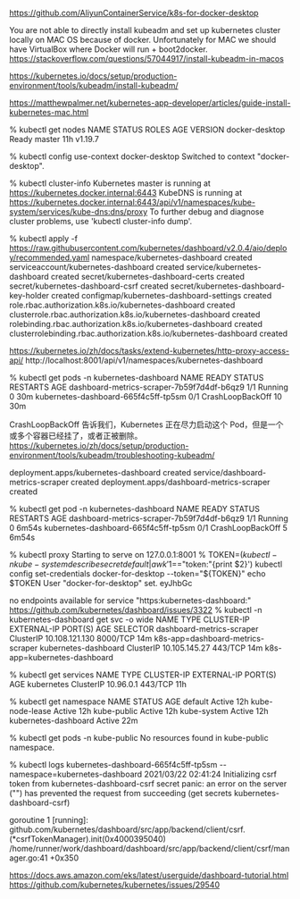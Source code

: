 https://github.com/AliyunContainerService/k8s-for-docker-desktop

You are not able to directly install kubeadm and set up kubernetes cluster locally on MAC OS because of docker. Unfortunately for MAC we should have VirtualBox where Docker will run + boot2docker.
https://stackoverflow.com/questions/57044917/install-kubeadm-in-macos

https://kubernetes.io/docs/setup/production-environment/tools/kubeadm/install-kubeadm/

https://matthewpalmer.net/kubernetes-app-developer/articles/guide-install-kubernetes-mac.html


 % kubectl get nodes
NAME             STATUS   ROLES    AGE   VERSION
docker-desktop   Ready    master   11h   v1.19.7

 % kubectl config use-context docker-desktop
Switched to context "docker-desktop".

 % kubectl cluster-info
Kubernetes master is running at https://kubernetes.docker.internal:6443
KubeDNS is running at https://kubernetes.docker.internal:6443/api/v1/namespaces/kube-system/services/kube-dns:dns/proxy
To further debug and diagnose cluster problems, use 'kubectl cluster-info dump'.

%  kubectl apply -f https://raw.githubusercontent.com/kubernetes/dashboard/v2.0.4/aio/deploy/recommended.yaml
namespace/kubernetes-dashboard created
serviceaccount/kubernetes-dashboard created
service/kubernetes-dashboard created
secret/kubernetes-dashboard-certs created
secret/kubernetes-dashboard-csrf created
secret/kubernetes-dashboard-key-holder created
configmap/kubernetes-dashboard-settings created
role.rbac.authorization.k8s.io/kubernetes-dashboard created
clusterrole.rbac.authorization.k8s.io/kubernetes-dashboard created
rolebinding.rbac.authorization.k8s.io/kubernetes-dashboard created
clusterrolebinding.rbac.authorization.k8s.io/kubernetes-dashboard created

https://kubernetes.io/zh/docs/tasks/extend-kubernetes/http-proxy-access-api/
http://localhost:8001/api/v1/namespaces/kubernetes-dashboard

% kubectl get pods -n kubernetes-dashboard
NAME                                         READY   STATUS             RESTARTS   AGE
dashboard-metrics-scraper-7b59f7d4df-b6qz9   1/1     Running            0          30m
kubernetes-dashboard-665f4c5ff-tp5sm         0/1     CrashLoopBackOff   10         30m

CrashLoopBackOff 告诉我们，Kubernetes 正在尽力启动这个 Pod，但是一个或多个容器已经挂了，或者正被删除。
https://kubernetes.io/zh/docs/setup/production-environment/tools/kubeadm/troubleshooting-kubeadm/

deployment.apps/kubernetes-dashboard created
service/dashboard-metrics-scraper created
deployment.apps/dashboard-metrics-scraper created

% kubectl get pod -n kubernetes-dashboard
NAME                                         READY   STATUS             RESTARTS   AGE
dashboard-metrics-scraper-7b59f7d4df-b6qz9   1/1     Running            0          6m54s
kubernetes-dashboard-665f4c5ff-tp5sm         0/1     CrashLoopBackOff   5          6m54s

 % kubectl proxy
Starting to serve on 127.0.0.1:8001
% TOKEN=$(kubectl -n kube-system describe secret default| awk '$1=="token:"{print $2}')
kubectl config set-credentials docker-for-desktop --token="${TOKEN}"
echo $TOKEN
User "docker-for-desktop" set.
eyJhbGc

no endpoints available for service "https:kubernetes-dashboard:"
https://github.com/kubernetes/dashboard/issues/3322
 %  kubectl -n kubernetes-dashboard get svc -o wide
NAME                        TYPE        CLUSTER-IP       EXTERNAL-IP   PORT(S)    AGE   SELECTOR
dashboard-metrics-scraper   ClusterIP   10.108.121.130   <none>        8000/TCP   14m   k8s-app=dashboard-metrics-scraper
kubernetes-dashboard        ClusterIP   10.105.145.27    <none>        443/TCP    14m   k8s-app=kubernetes-dashboard

 % kubectl get services
NAME         TYPE        CLUSTER-IP   EXTERNAL-IP   PORT(S)   AGE
kubernetes   ClusterIP   10.96.0.1    <none>        443/TCP   11h
  
 % kubectl get namespace
NAME                   STATUS   AGE
default                Active   12h
kube-node-lease        Active   12h
kube-public            Active   12h
kube-system            Active   12h
kubernetes-dashboard   Active   22m

% kubectl get pods -n kube-public
No resources found in kube-public namespace.

% kubectl logs kubernetes-dashboard-665f4c5ff-tp5sm --namespace=kubernetes-dashboard
 2021/03/22 02:41:24 Initializing csrf token from kubernetes-dashboard-csrf secret
panic: an error on the server ("") has prevented the request from succeeding (get secrets kubernetes-dashboard-csrf)

goroutine 1 [running]:
github.com/kubernetes/dashboard/src/app/backend/client/csrf.(*csrfTokenManager).init(0x4000395040)
	/home/runner/work/dashboard/dashboard/src/app/backend/client/csrf/manager.go:41 +0x350
 
https://docs.aws.amazon.com/eks/latest/userguide/dashboard-tutorial.html
https://github.com/kubernetes/kubernetes/issues/29540

